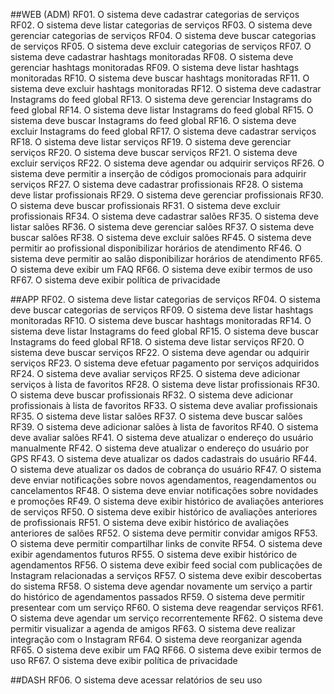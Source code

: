 ##WEB (ADM)
RF01. O sistema deve cadastrar categorias de serviços
RF02. O sistema deve listar categorias de serviços
RF03. O sistema deve gerenciar categorias de serviços
RF04. O sistema deve buscar categorias de serviços
RF05. O sistema deve excluir categorias de serviços
RF07. O sistema deve cadastrar hashtags monitoradas
RF08. O sistema deve gerenciar hashtags monitoradas
RF09. O sistema deve listar hashtags monitoradas
RF10. O sistema deve buscar hashtags monitoradas
RF11. O sistema deve excluir hashtags monitoradas
RF12. O sistema deve cadastrar Instagrams do feed global
RF13. O sistema deve gerenciar Instagrams do feed global
RF14. O sistema deve listar Instagrams do feed global
RF15. O sistema deve buscar Instagrams do feed global
RF16. O sistema deve excluir Instagrams do feed global
RF17. O sistema deve cadastrar serviços
RF18. O sistema deve listar serviços
RF19. O sistema deve gerenciar serviços
RF20. O sistema deve buscar serviços
RF21. O sistema deve excluir serviços
RF22. O sistema deve agendar ou adquirir serviços
RF26. O sistema deve permitir a inserção de códigos promocionais para adquirir serviços
RF27. O sistema deve cadastrar profissionais
RF28. O sistema deve listar profissionais
RF29. O sistema deve gerenciar profissionais
RF30. O sistema deve buscar profissionais
RF31. O sistema deve excluir profissionais
RF34. O sistema deve cadastrar salões
RF35. O sistema deve listar salões
RF36. O sistema deve gerenciar salões
RF37. O sistema deve buscar salões
RF38. O sistema deve excluir salões
RF45. O sistema deve permitir ao profissional disponibilizar horários de atendimento
RF46. O sistema deve permitir ao salão disponibilizar horários de atendimento
RF65. O sistema deve exibir um FAQ
RF66. O sistema deve exibir termos de uso
RF67. O sistema deve exibir política de privacidade

##APP
RF02. O sistema deve listar categorias de serviços
RF04. O sistema deve buscar categorias de serviços
RF09. O sistema deve listar hashtags monitoradas
RF10. O sistema deve buscar hashtags monitoradas
RF14. O sistema deve listar Instagrams do feed global
RF15. O sistema deve buscar Instagrams do feed global
RF18. O sistema deve listar serviços
RF20. O sistema deve buscar serviços
RF22. O sistema deve agendar ou adquirir serviços
RF23. O sistema deve efetuar pagamento por serviços adquiridos
RF24. O sistema deve avaliar serviços
RF25. O sistema deve adicionar serviços à lista de favoritos
RF28. O sistema deve listar profissionais
RF30. O sistema deve buscar profissionais
RF32. O sistema deve adicionar profissionais à lista de favoritos
RF33. O sistema deve avaliar profissionais
RF35. O sistema deve listar salões
RF37. O sistema deve buscar salões
RF39. O sistema deve adicionar salões à lista de favoritos
RF40. O sistema deve avaliar salões
RF41. O sistema deve atualizar o endereço do usuário manualmente
RF42. O sistema deve atualizar o endereço do usuário por GPS
RF43. O sistema deve atualizar os dados cadastrais do usuário
RF44. O sistema deve atualizar os dados de cobrança do usuário
RF47. O sistema deve enviar notificações sobre novos agendamentos, reagendamentos ou cancelamentos
RF48. O sistema deve enviar notificações sobre novidades e promoções
RF49. O sistema deve exibir histórico de avaliações anteriores de serviços
RF50. O sistema deve exibir histórico de avaliações anteriores de profissionais
RF51. O sistema deve exibir histórico de avaliações anteriores de salões
RF52. O sistema deve permitir convidar amigos
RF53. O sistema deve permitir compartilhar links de convite
RF54. O sistema deve exibir agendamentos futuros
RF55. O sistema deve exibir histórico de agendamentos
RF56. O sistema deve exibir feed social com publicações de Instagram relacionadas a serviços
RF57. O sistema deve exibir descobertas do sistema
RF58. O sistema deve agendar novamente um serviço a partir do histórico de agendamentos passados
RF59. O sistema deve permitir presentear com um serviço
RF60. O sistema deve reagendar serviços
RF61. O sistema deve agendar um serviço recorrentemente
RF62. O sistema deve permitir visualizar a agenda de amigos
RF63. O sistema deve realizar integração com o Instagram
RF64. O sistema deve reorganizar agenda
RF65. O sistema deve exibir um FAQ
RF66. O sistema deve exibir termos de uso
RF67. O sistema deve exibir política de privacidade

##DASH
RF06. O sistema deve acessar relatórios de seu uso
